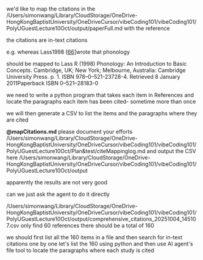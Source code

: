 we'd like to map the citations in the /Users/simonwang/Library/CloudStorage/OneDrive-HongKongBaptistUniversity/OneDriveCursor/vibeCoding101/vibeCoding101/PolyUGuestLecture10Oct/output/paperFull.md with the reference 

the citations are in-text citations 

e.g. whereas Lass1998 [[66](https://link.springer.com/article/10.1007/s11042-022-13428-4#ref-CR66 "Lass R (1998) Phonology: An Introduction to Basic Concepts. Cambridge, UK; New York; Melbourne, Australia: Cambridge University Press. p. 1. ISBN 978–0–521-23728-4. Retrieved 8 January 2011Paperback ISBN 0–521–28183-0")]wrote that phonology 

should be mapped to Lass R (1998) Phonology: An Introduction to Basic Concepts. Cambridge, UK; New York; Melbourne, Australia: Cambridge University Press. p. 1. ISBN 978–0–521-23728-4. Retrieved 8 January 2011Paperback ISBN 0–521–28183-0 

we need to write a python program that takes each item in References and locate the paragraphs each item has been cited- sometime more than once

we will then generate a CSV to list the items and the paragraphs where they are cited


**@mapCitations.md**  please document your efforts /Users/simonwang/Library/CloudStorage/OneDrive-HongKongBaptistUniversity/OneDriveCursor/vibeCoding101/vibeCoding101/PolyUGuestLecture10Oct/Plan&test/citeMappinglog.md and output the CSV here /Users/simonwang/Library/CloudStorage/OneDrive-HongKongBaptistUniversity/OneDriveCursor/vibeCoding101/vibeCoding101/PolyUGuestLecture10Oct/output

apparently the results are not very good 

can we just ask the agent to do it directly 



/Users/simonwang/Library/CloudStorage/OneDrive-HongKongBaptistUniversity/OneDriveCursor/vibeCoding101/vibeCoding101/PolyUGuestLecture10Oct/output/comprehensive_citations_20251004_145107.csv only find 60 references
there should be a total of 160

we should first list all the 160 items in a file and then search for in-text citations one by one
let's list the 160 using python and then use AI agent's file tool to locate the paragraphs where each study is cited
